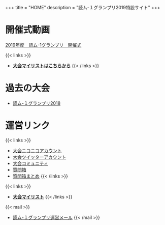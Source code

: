 +++
title = "HOME"
description = "読ム-１グランプリ2019特設サイト"
+++

# 開催式動画

<script type="application/javascript" src="https://embed.nicovideo.jp/watch/sm34888411/script?w=640&h=360"></script><noscript><a href="https://www.nicovideo.jp/watch/sm34888411">2019年度　読ム-1グランプリ　開催式</a></noscript>

{{< links >}}
- [**大会マイリストはこちらから**](http://www.nicovideo.jp/mylist/65165304)
{{< /links >}}

# 過去の大会

- [読ム-１グランプリ2018](https://yomu1.netlify.com/)

# 運営リンク

{{< links >}}
- [大会ニコニコアカウント](http://www.nicovideo.jp/user/72128077)
- [大会ツイッターアカウント](https://twitter.com/Yomu_1GP)
- [大会コミュニティ](https://com.nicovideo.jp/community/co3737919)
- [質問箱](https://peing.net/yomu_1gp)
- [質問箱まとめ](https://twitter.com/i/moments/948073734111354881)
{{< /links >}}

{{< links >}}
- [**大会マイリスト**](http://www.nicovideo.jp/mylist/65165304)
{{< /links >}}

{{< mail >}}
- [読ム-１グランプリ運営メール](<mailto:yomuwan@outlook.jp>)
{{< /mail >}}

